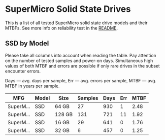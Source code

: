 SuperMicro Solid State Drives
=============================

This is a list of all tested SuperMicro solid state drive models and their MTBFs. See
more info on reliability test in the [README](https://github.com/linuxhw/EnterpriseDrive).

SSD by Model
------------

Please take all columns into account when reading the table. Pay attention on the
number of tested samples and power-on days. Simultaneous high values of both MTBF
and errors are possible if only rare drives in the subset encounter errors.

Days — avg. days per sample,
Err  — avg. errors per sample,
MTBF — avg. MTBF in years per sample.

| MFG       | Model              | Size   | Samples | Days  | Err   | MTBF   |
|-----------|--------------------|--------|---------|-------|-------|--------|
| SuperM... | SSD                | 64 GB  | 27      | 930   | 1     | 2.48   |
| SuperM... | SSD                | 128 GB | 131     | 721   | 11    | 1.92   |
| SuperM... | SSD                | 16 GB  | 29      | 641   | 0     | 1.76   |
| SuperM... | SSD                | 32 GB  | 6       | 457   | 0     | 1.25   |
